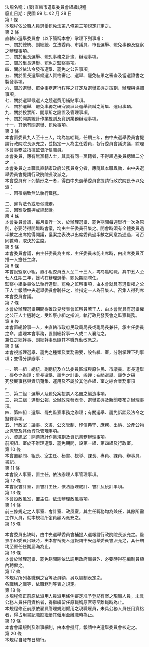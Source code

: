 法規名稱：(廢)直轄市選舉委員會組織規程  
廢止日期：民國 99 年 02 月 28 日  
第 1 條  
本規程依公職人員選舉罷免法第八條第三項規定訂定之。  
第 2 條  
直轄市選舉委員會（以下簡稱本會）掌理下列事項：  
一、關於總統、副總統、立法委員、市議員、市長選舉、罷免事務及監察  
之辦理事項。  
二、關於里長選舉、罷免事務之計畫、辦理事項。  
三、關於里長選舉、罷免之監察事項。  
四、關於依法令發布選舉、罷免之公告事項。  
五、關於里長選舉候選人資格審定、選舉、罷免結果之審查及當選證書之  
製發事項。  
六、關於選舉、罷免事務進行程序之訂定及選舉宣導之策劃、辦理與協調  
事項。  
七、關於選舉候選人之競選費用補貼事項。  
八、關於選舉、罷免事務之研究發展及選舉資料之蒐集、運用事項。  
九、關於投票所、開票所之設置及管理事項。  
十、關於開票統計作業規劃及資訊業務辦理事項。  
十一、其他有關選舉、罷免事項。  
第 3 條  
本會置委員九人至十三人，均為無給職，任期三年，由中央選舉委員會提  
請行政院院長派充之，並指定一人為主任委員，執行委員會議決議，綜理  
本會事務並指揮監督所屬職員。  
本會委員，應有無黨籍人士，其具有同一黨籍者，不得超過委員總額二分  
之一。  
本會委員之本職具直轄市政府公務員身分者，應隨其本職異動，由中央選  
舉委員會提請行政院院長改派之。  
本會委員有下列情形之一者，得由中央選舉委員會提請行政院院長予以免  
派：  
一、因罹病致無法執行職務。  


二、違背法令或廢弛職務。  
三、因案受羈押或經起訴。  
第 4 條  
本會委員會議，每月舉行一次，於辦理選舉、罷免期間每週舉行一次為原  
則，必要時得開臨時會議，均由主任委員召集之。開會時須有全體委員過  
半數之出席始得開議，議案之表決以出席委員過半數之同意為通過，可否  
同數時，取決於主席。  
第 5 條  
本會委員會議，由主任委員為主席，主任委員未能出席時，由出席委員互  
推一人擔任主席。  
第 6 條  
本會設監察小組，置小組委員五人至二十三人，均為無給職，其中五人至  
七人任期三年，餘均在辦理選舉、罷免期間聘任。  
監察小組委員依法執行選舉、罷免之監察事項，由本會就具有選舉權之公  
正人士報請中央選舉委員會聘任之，並指定一人為召集人。召集人得列席  
本會委員會議。  
第 7 條  
本會於辦理選舉期間得置政見發表會監察員若干人，由本會就具有選舉權  
之公正人士遴聘之，受監察小組之指派，執行政見發表會之監察職務。  
第 8 條  
本會置總幹事一人，由直轄市政府民政局局長或副局長兼任，承主任委員  
之命，處理本會事務，置副總幹事一人或二人襄助之。  
兼任之總幹事、副總幹事應隨其本職異動改派之。  
第 9 條  
本會視辦理選舉、罷免之種類及業務需要，設各組、室，分別掌理下列事  
項；並得分課辦事：  


一、第一組：總統、副總統及立法委員區域與原住民、市議員、市長選舉  
、罷免之辦理；里長選舉、罷免之計畫、辦理；有關選舉、罷免之研  
究發展事務與資訊蒐集、運用及不屬於其他各組、室之綜合業務事項  
。  
二、第二組：選舉人及罷免案投票人名冊之編造事項。  
三、第三組：選舉公報、公辦政見發表會、選舉宣導及新聞發布之辦理事  
項。  
四、第四組：選舉、罷免監察事務之辦理；有關選舉、罷免訴訟及法令之  
擬釋事項。  
五、行政室：議事、文書、公文管制、印信典守、庶務、出納、公產公物  
之保管及其他行政管理事項。  
六、資訊室：開票統計作業規劃及資訊業務辦理事項。  
前項組、室於不辦理選舉、罷免期間，設第一組、第四組及行政室。  
第 10 條  
本會置顧問、組長、室主任、秘書、視導、課長、專員、課員、辦事員、  
書記。  
第 11 條  
本會設人事室，置主任，依法辦理人事管理事項。  
第 12 條  
本會設會計室，置會計主任，依法辦理歲計、會計及統計事項。  
第 13 條  
本會設政風室，置主任，依法辦理政風事項。  
第 14 條  
前三條規定之人事室、會計室、政風室，其主任職務均為兼任，其餘所需  
工作人員，就本規程所定員額內派充之。  
第 15 條  


本會委員出缺時，由中央選舉委員會補提人選報請行政院院長派充之。監  
察小組委員出缺時，由本會補提人選報請中央選舉委員會派充之，其任期  
均至原任任期屆滿為止。  
第 16 條  
本會於辦理選舉、罷免期間除依法調用政府職員外，必要時得在編制員額  
內聘僱之。  
第 17 條  
本規程所列各職稱之官等及員額，另以編制表定之。  
各職稱之職等，依職務列等表之規定。  
第 18 條  
本規程修正前原依派用人員派用條例審定准予登記有案之現職人員，未具  
公務人員任用資格者，得繼續留任原職稱原官等至離職時為止。  
本規程修正前原依雇員管理規則僱用之現職雇員，未具公務人員任用資格  
者，得占用書記職缺繼續其僱用至離職時為止。  
第 19 條  
本會會議規則及辦事細則，由本會擬訂，報請中央選舉委員會核定之。  
第 20 條  
本規程自發布日施行。  


